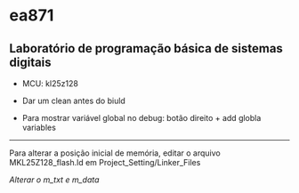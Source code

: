 # ea871
Laboratório de programação básica de sistemas digitais
---
- MCU: kl25z128

- Dar um clean antes do biuld

- Para mostrar variável global no debug: botão direito + add globla variables

---
Para alterar a posição inicial de memória, editar o arquivo MKL25Z128_flash.ld em Project_Setting/Linker_Files

  *Alterar o m_txt e m_data*
